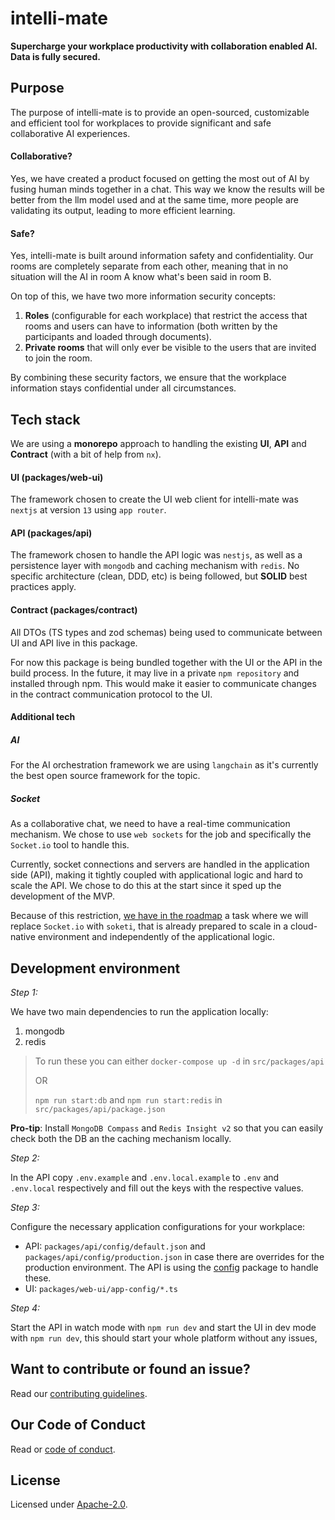 # intelli-mate

**Supercharge your workplace productivity with collaboration enabled AI. Data is fully secured.**

## Purpose

The purpose of intelli-mate is to provide an open-sourced, customizable and efficient tool for workplaces to provide significant and safe collaborative AI experiences.

#### Collaborative?

Yes, we have created a product focused on getting the most out of AI by fusing human minds together in a chat. This way we know the results will be better from the llm model used and at the same time, more people are validating its output, leading to more efficient learning.

#### Safe?

Yes, intelli-mate is built around information safety and confidentiality. Our rooms are completely separate from each other, meaning that in no situation will the AI in room A know what's been said in room B.

On top of this, we have two more information security concepts:
1. **Roles** (configurable for each workplace) that restrict the access that rooms and users can have to information (both written by the participants and loaded through documents).
2. **Private rooms** that will only ever be visible to the users that are invited to join the room.

By combining these security factors, we ensure that the workplace information stays confidential under all circumstances.

## Tech stack

We are using a **monorepo** approach to handling the existing **UI**, **API** and **Contract** (with a bit of help from `nx`).

#### UI (packages/web-ui)

The framework chosen to create the UI web client for intelli-mate was `nextjs` at version `13` using `app router`.

#### API (packages/api)

The framework chosen to handle the API logic was `nestjs`, as well as a persistence layer with `mongodb` and caching mechanism with `redis`.
No specific architecture (clean, DDD, etc) is being followed, but **SOLID** best practices apply.

#### Contract (packages/contract)

All DTOs (TS types and zod schemas) being used to communicate between UI and API live in this package.

For now this package is being bundled together with the UI or the API in the build process. In the future, it may live in a private `npm repository` and installed through npm.
This would make it easier to communicate changes in the contract communication protocol to the UI.

#### Additional tech

##### AI

For the AI orchestration framework we are using `langchain` as it's currently the best open source framework for the topic.

##### Socket

As a collaborative chat, we need to have a real-time communication mechanism. We chose to use `web sockets` for the job and specifically the `Socket.io` tool to handle this.

Currently, socket connections and servers are handled in the application side (API), making it tightly coupled with applicational logic and hard to scale the API. We chose to do this at the start since it sped up the development of the MVP.

Because of this restriction, [we have in the roadmap](https://github.com/xgeekshq/intelli-mate/issues/45) a task where we will replace `Socket.io` with `soketi`, that is already prepared to scale in a cloud-native environment and independently of the applicational logic.

## Development environment

_Step 1:_

We have two main dependencies to run the application locally:
1. mongodb
2. redis

> To run these you can either `docker-compose up -d` in `src/packages/api`
>
> OR
>
> `npm run start:db` and `npm run start:redis` in `src/packages/api/package.json`

**Pro-tip**: Install `MongoDB Compass` and `Redis Insight v2` so that you can easily check both the DB an the caching mechanism locally.

_Step 2:_

In the API copy `.env.example` and `.env.local.example` to `.env` and `.env.local` respectively and fill out the keys with the respective values.

_Step 3:_

Configure the necessary application configurations for your workplace:

- API: `packages/api/config/default.json` and `packages/api/config/production.json` in case there are overrides for the production environment. The API is using the [config](https://www.npmjs.com/package/config) package to handle these.
- UI: `packages/web-ui/app-config/*.ts`

_Step 4:_

Start the API in watch mode with `npm run dev` and start the UI in dev mode with `npm run dev`, this should start your whole platform without any issues,

## Want to contribute or found an issue?

Read our [contributing guidelines](./CONTRIBUTING.md).

## Our Code of Conduct

Read or [code of conduct](./CODE_OF_CONDUCT.md).

## License

Licensed under [Apache-2.0](./LICENSE).

